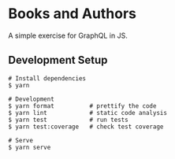 # Books and Authors

A simple exercise for GraphQL in JS.

## Development Setup

```
# Install dependencies
$ yarn

# Development
$ yarn format          # prettify the code
$ yarn lint            # static code analysis
$ yarn test            # run tests
$ yarn test:coverage   # check test coverage

# Serve
$ yarn serve
```
